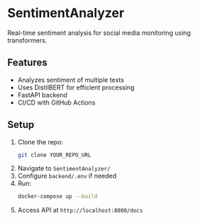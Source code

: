 # SentimentAnalyzer

Real-time sentiment analysis for social media monitoring using transformers.

## Features
- Analyzes sentiment of multiple texts
- Uses DistilBERT for efficient processing
- FastAPI backend
- CI/CD with GitHub Actions

## Setup
1. Clone the repo:
   ```bash
   git clone YOUR_REPO_URL
   ```
2. Navigate to `SentimentAnalyzer/`
3. Configure `backend/.env` if needed
4. Run:
   ```bash
   docker-compose up --build
   ```
5. Access API at `http://localhost:8000/docs`
